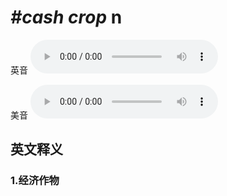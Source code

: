 # ***\#cash crop*** n
英音
<audio src="./media/cash crop1.aac" controls="controls"></audio>

美音
<audio src="./media/cash crop2.aac" controls="controls"></audio>



  

英文释义
---
### 1.**经济作物**  


